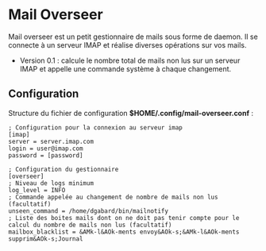 Mail Overseer
=====================

Mail overseer est un petit gestionnaire de mails sous forme de daemon.
Il se connecte à un serveur IMAP et réalise diverses opérations sur vos mails.

- Version 0.1 : calcule le nombre total de mails non lus sur un serveur IMAP et appelle une commande système à chaque changement.

## Configuration

 Structure du fichier de configuration **$HOME/.config/mail-overseer.conf** :

    ; Configuration pour la connexion au serveur imap
    [imap]
    server = server.imap.com
    login = user@imap.com
    password = [password]

    ; Configuration du gestionnaire
    [overseer]
    ; Niveau de logs minimum
    log_level = INFO
    ; Commande appelée au changement de nombre de mails non lus (facultatif)
    unseen_command = /home/dgabard/bin/mailnotify
    ; Liste des boites mails dont on ne doit pas tenir compte pour le calcul du nombre de mails non lus (facultatif)
    mailbox_blacklist = &AMk-l&AOk-ments envoy&AOk-s;&AMk-l&AOk-ments supprim&AOk-s;Journal
